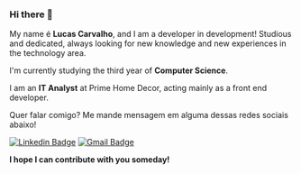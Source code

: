 ### Hi there 👋

<!--
**Lucas-HMSC/Lucas-HMSC** is a ✨ _special_ ✨ repository because its `README.md` (this file) appears on your GitHub profile.

Here are some ideas to get you started:

- 🔭 I’m currently working on ...
- 🌱 I’m currently learning ...
- 👯 I’m looking to collaborate on ...
- 🤔 I’m looking for help with ...
- 💬 Ask me about ...
- 📫 How to reach me: ...
- 😄 Pronouns: ...
- ⚡ Fun fact: ...
-->

My name é **Lucas Carvalho**, and I am a developer in development! Studious and dedicated, always looking for new knowledge and new experiences in the technology area.

I'm currently studying the third year of **Computer Science**.

I am an **IT Analyst** at Prime Home Decor, acting mainly as a front end developer.

Quer falar comigo? Me mande mensagem em alguma dessas redes sociais abaixo!

[![Linkedin Badge](https://i.imgur.com/cQZE8C8.png)](https://www.linkedin.com/in/dev-lucas-carvalho/)
[![Gmail Badge](https://i.imgur.com/wOdadgd.png)](mailto:lucashms.carvalho@gmail.com)

**I hope I can contribute with you someday!**
